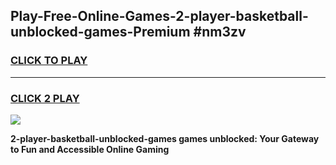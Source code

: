 
## Play-Free-Online-Games-2-player-basketball-unblocked-games-Premium #nm3zv
<h3>
<a href="https://premium.freeplayer.one?title=2-player-basketball-unblocked-games&ref=8M">CLICK TO PLAY</a></h3>
<hr>

<h3>
<a href="https://premium.freeplayer.one?title=2-player-basketball-unblocked-games&ref=8M">CLICK 2 PLAY</a>
  
</h3>

<a href="https://premium.freeplayer.one?title=2-player-basketball-unblocked-games&ref=8M"><img src="https://clearcache.store/games.png"></a>


**2-player-basketball-unblocked-games games unblocked: Your Gateway to Fun and Accessible Online Gaming**
